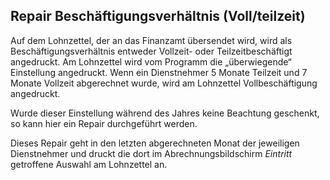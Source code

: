 ## Repair Beschäftigungsverhältnis (Voll/teilzeit)

Auf dem Lohnzettel, der an das Finanzamt übersendet wird, wird als Beschäftigungsverhältnis entweder Vollzeit- oder Teilzeitbeschäftigt angedruckt. Am Lohnzettel wird vom Programm die „überwiegende“ Einstellung angedruckt. Wenn ein Dienstnehmer 5 Monate Teilzeit und 7 Monate Vollzeit abgerechnet wurde, wird am Lohnzettel Vollbeschäftigung angedruckt.

Wurde dieser Einstellung während des Jahres keine Beachtung geschenkt, so kann hier ein Repair durchgeführt werden.

Dieses Repair geht in den letzten abgerechneten Monat der jeweiligen Dienstnehmer und druckt die dort im Abrechnungsbildschirm *Eintritt* getroffene Auswahl am Lohnzettel an.